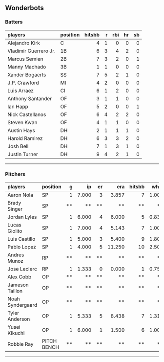 ## Wonderbots

### Batters

 
|players               |position | hitsbb|  r| rbi| hr| sb| 
|:---------------------|:--------|------:|--:|---:|--:|--:| 
|Alejandro Kirk        |C        |      4|  1|   0|  0|  0| 
|Vladimir Guerrero Jr. |1B       |      6|  3|   4|  2|  0| 
|Marcus Semien         |2B       |      7|  3|   2|  0|  1| 
|Manny Machado         |3B       |      1|  1|   0|  0|  0| 
|Xander Bogaerts       |SS       |      7|  5|   2|  1|  0| 
|J.P. Crawford         |MI       |      4|  2|   0|  0|  0| 
|Luis Arraez           |CI       |      6|  1|   2|  0|  0| 
|Anthony Santander     |OF       |      3|  1|   1|  0|  0| 
|Ian Happ              |OF       |      5|  2|   0|  0|  1| 
|Nick Castellanos      |OF       |      6|  4|   2|  2|  0| 
|Steven Kwan           |OF       |      4|  1|   1|  0|  0| 
|Austin Hays           |DH       |      2|  1|   1|  1|  0| 
|Harold Ramirez        |DH       |      6|  3|   3|  2|  0| 
|Josh Bell             |DH       |      7|  1|   3|  1|  0| 
|Justin Turner         |DH       |      9|  4|   2|  1|  0| 


* * *

### Pitchers

 
|players          |position    |  g|    ip| er|    era| hitsbb|  whip| so|  w| sv| 
|:----------------|:-----------|--:|-----:|--:|------:|------:|-----:|--:|--:|--:| 
|Aaron Nola       |SP          |  1| 7.000|  3|  3.857|      7| 1.000|  3|  0|  0| 
|Brady Singer     |SP          | **|    **| **|     **|     **|    **| **| **| **| 
|Jordan Lyles     |SP          |  1| 6.000|  4|  6.000|      5| 0.833|  5|  0|  0| 
|Lucas Giolito    |SP          |  1| 7.000|  4|  5.143|      7| 1.000|  5|  0|  0| 
|Luis Castillo    |SP          |  1| 5.000|  3|  5.400|      9| 1.800|  8|  0|  0| 
|Pablo Lopez      |SP          |  1| 4.000|  5| 11.250|     10| 2.500|  6|  0|  0| 
|Andres Munoz     |RP          | **|    **| **|     **|     **|    **| **| **| **| 
|Jose Leclerc     |RP          |  1| 1.333|  0|  0.000|      1| 0.750|  2|  0|  0| 
|Alex Cobb        |OP          | **|    **| **|     **|     **|    **| **| **| **| 
|Jameson Taillon  |OP          | **|    **| **|     **|     **|    **| **| **| **| 
|Noah Syndergaard |OP          | **|    **| **|     **|     **|    **| **| **| **| 
|Tyler Anderson   |OP          |  1| 5.333|  5|  8.438|      7| 1.312|  1|  0|  0| 
|Yusei Kikuchi    |OP          |  1| 6.000|  1|  1.500|      6| 1.000|  3|  1|  0| 
|Robbie Ray       |PITCH BENCH | **|    **| **|     **|     **|    **| **| **| **| 


* * *


